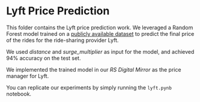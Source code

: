# Lyft Price Prediction

This folder contains the Lyft price prediction work. We leveraged a Random Forest model trained on a [publicly available dataset](https://github.com/ravi72munde/scala-spark-cab-rides-predictions) to predict the final price of the rides for the ride-sharing provider Lyft.

We used *distance* and *surge_multiplier* as input for the model, and achieved 94% accuracy on the test set. 

We implemented the trained model in our *RS Digital Mirror* as the price manager for Lyft.

You can replicate our experiments by simply running the `lyft.pynb` notebook.